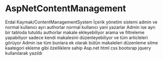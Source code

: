 # AspNetContentManagement
Erdal Kaymak/ContentManagementSystem
İçerik yönetim sistemi admin ve normal kullanıcı ayrı authorlar normal kullanıcı yani yazarlar 
Admin ise ayrı bir tabloda tutuldu authorlar makale ekleyebiliyor arama ve filtreleme yapabiliyor sadece kendi makalesini düzenleyebiliyor 
ve tüm articleleri görüyor 
Admin ise tüm bunlara ek olarak bütün makaleleri düzenleme silme kaategori ekleme gibi özelliklere sahip 
Asp.net html css bootsrap jquery kullanılarak yazıldı 
